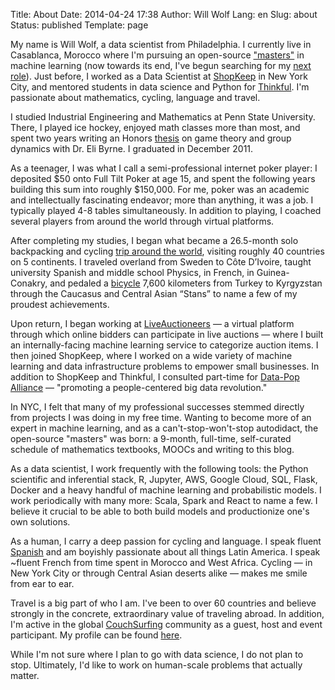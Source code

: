 Title: About
Date: 2014-04-24 17:38
Author: Will Wolf
Lang: en
Slug: about
Status: published
Template: page

My name is Will Wolf, a data scientist from Philadelphia. I currently live in Casablanca, Morocco where I'm pursuing an open-source ["masters"]({filename}/articles/my-open-source-machine-learning-masters-in-casablanca-morocco.md) in machine learning (now towards its end, I've begun searching for my [next role]({filename}/articles/my-next-role.md)). Just before, I worked as a Data Scientist at [ShopKeep](https://www.shopkeep.com) in New York City, and mentored students in data science and Python for [Thinkful](http://thinkful.com/). I'm passionate about mathematics, cycling, language and travel.

I studied Industrial Engineering and Mathematics at Penn State University. There, I played ice hockey, enjoyed math classes more than most, and spent two years writing an Honors [thesis](https://honors-prod.sas.psu.edu/catalog/1947) on game theory and group dynamics with Dr. Eli Byrne. I graduated in December 2011.

As a teenager, I was what I call a semi-professional internet poker player: I deposited $50 onto Full Tilt Poker at age 15, and spent the following years building this sum into roughly $150,000. For me, poker was an academic and intellectually fascinating endeavor; more than anything, it was a job. I typically played 4-8 tables simultaneously. In addition to playing, I coached several players from around the world through virtual platforms.

After completing my studies, I began what became a 26.5-month solo backpacking and cycling [trip around the world](http://www.willtravellife.com), visiting roughly 40 countries on 5 continents. I traveled overland from Sweden to Côte D’Ivoire, taught university Spanish and middle school Physics, in French, in Guinea-Conakry, and pedaled a [bicycle](http://willtravellife.com/category/will-bikes-central-asia/) 7,600 kilometers from Turkey to Kyrgyzstan through the Caucasus and Central Asian “Stans” to name a few of my proudest achievements.

Upon return, I began working at [LiveAuctioneers](https://www.liveauctioneers.com) — a virtual platform through which online bidders can participate in live auctions — where I built an internally-facing machine learning service to categorize auction items. I then joined ShopKeep, where I worked on a wide variety of machine learning and data infrastructure problems to empower small businesses. In addition to ShopKeep and Thinkful, I consulted part-time for [Data-Pop Alliance](http://www.datapopalliance.org) — "promoting a people-centered big data revolution."

In NYC, I felt that many of my professional successes stemmed directly from projects I was doing in my free time. Wanting to become more of an expert in machine learning, and as a can't-stop-won't-stop autodidact, the open-source "masters" was born: a 9-month, full-time, self-curated schedule of mathematics textbooks, MOOCs and writing to this blog.

As a data scientist, I work frequently with the following tools: the Python scientific and inferential stack, R, Jupyter, AWS, Google Cloud, SQL, Flask, Docker and a heavy handful of machine learning and probabilistic models. I work periodically with many more: Scala, Spark and React to name a few. I believe it crucial to be able to both build models and productionize one's own solutions.

As a human, I carry a deep passion for cycling and language. I speak fluent [Spanish](https://www.youtube.com/watch?v=xqO0KW3O9uU) and am boyishly passionate about all things Latin America. I speak ~fluent French from time spent in Morocco and West Africa. Cycling — in New York City or through Central Asian deserts alike — makes me smile from ear to ear.

Travel is a big part of who I am. I've been to over 60 countries and believe strongly in the concrete, extraordinary value of traveling abroad. In addition, I'm active in the global [CouchSurfing](https://www.couchsurfing.com/) community as a guest, host and event participant. My profile can be found [here](https://www.couchsurfing.com/people/willw9).

While I'm not sure where I plan to go with data science, I do not plan to stop. Ultimately, I'd like to work on human-scale problems that actually matter.
